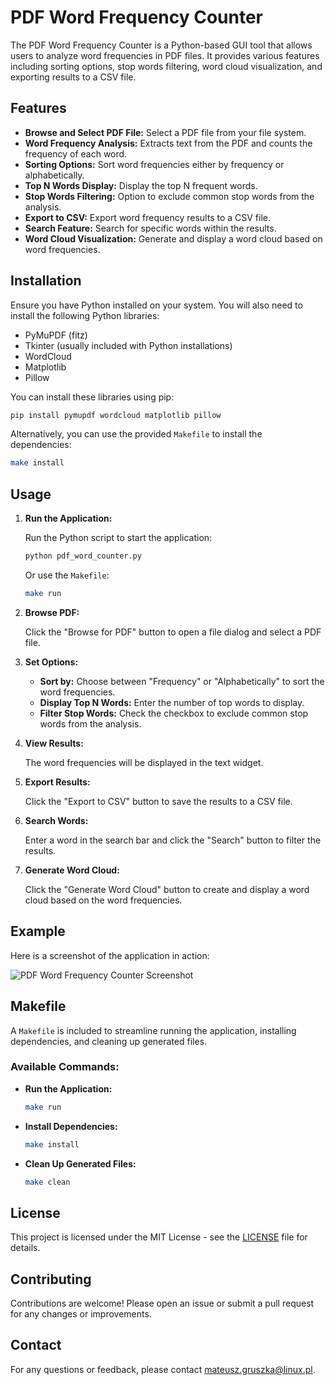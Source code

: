 # PDF Word Frequency Counter

The PDF Word Frequency Counter is a Python-based GUI tool that allows users to analyze word frequencies in PDF files. It provides various features including sorting options, stop words filtering, word cloud visualization, and exporting results to a CSV file.

## Features

- **Browse and Select PDF File:** Select a PDF file from your file system.
- **Word Frequency Analysis:** Extracts text from the PDF and counts the frequency of each word.
- **Sorting Options:** Sort word frequencies either by frequency or alphabetically.
- **Top N Words Display:** Display the top N frequent words.
- **Stop Words Filtering:** Option to exclude common stop words from the analysis.
- **Export to CSV:** Export word frequency results to a CSV file.
- **Search Feature:** Search for specific words within the results.
- **Word Cloud Visualization:** Generate and display a word cloud based on word frequencies.

## Installation

Ensure you have Python installed on your system. You will also need to install the following Python libraries:

- PyMuPDF (fitz)
- Tkinter (usually included with Python installations)
- WordCloud
- Matplotlib
- Pillow

You can install these libraries using pip:

```sh
pip install pymupdf wordcloud matplotlib pillow
```

Alternatively, you can use the provided `Makefile` to install the dependencies:

```sh
make install
```

## Usage

1. **Run the Application:**

   Run the Python script to start the application:

   ```sh
   python pdf_word_counter.py
   ```

   Or use the `Makefile`:

   ```sh
   make run
   ```

2. **Browse PDF:**

   Click the "Browse for PDF" button to open a file dialog and select a PDF file.

3. **Set Options:**
   - **Sort by:** Choose between "Frequency" or "Alphabetically" to sort the word frequencies.
   - **Display Top N Words:** Enter the number of top words to display.
   - **Filter Stop Words:** Check the checkbox to exclude common stop words from the analysis.

4. **View Results:**

   The word frequencies will be displayed in the text widget.

5. **Export Results:**

   Click the "Export to CSV" button to save the results to a CSV file.

6. **Search Words:**

   Enter a word in the search bar and click the "Search" button to filter the results.

7. **Generate Word Cloud:**

   Click the "Generate Word Cloud" button to create and display a word cloud based on the word frequencies.

## Example

Here is a screenshot of the application in action:

![PDF Word Frequency Counter Screenshot](screenshot.png)

## Makefile

A `Makefile` is included to streamline running the application, installing dependencies, and cleaning up generated files.

### Available Commands:

- **Run the Application:**
  ```sh
  make run
  ```

- **Install Dependencies:**
  ```sh
  make install
  ```

- **Clean Up Generated Files:**
  ```sh
  make clean
  ```

## License

This project is licensed under the MIT License - see the [LICENSE](LICENSE) file for details.

## Contributing

Contributions are welcome! Please open an issue or submit a pull request for any changes or improvements.

## Contact

For any questions or feedback, please contact [mateusz.gruszka@linux.pl](mailto:mateusz.gruszka@linux.pl).


